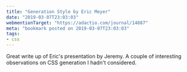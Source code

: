 ```yaml
---
title: "Generation Style by Eric Meyer"
date: "2019-03-07T23:03:03"
webmentionTarget: "https://adactio.com/journal/14887"
meta: "bookmark posted on 2019-03-07T23:03:03"
tags:
- css
---
```

Great write up of Eric's presentation by Jeremy.
A couple of interesting observations on CSS generation I hadn't considered.
